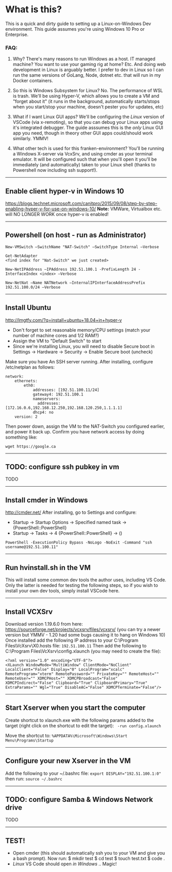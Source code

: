 # What is this?
This is a quick and dirty guide to setting up a Linux-on-Windows Dev environment. This guide assumes you're using Windows 10 Pro or Enterprise. 
### FAQ:
1. Why?
There's many reasons to run Windows as a host. IT managed machine? You want to use your gaming rig at home? Etc. And doing web development in Linux is arguably better. I prefer to dev in Linux so I can run the same versions of GoLang, Node, dotnet etc. that will run in my Docker containers. 

2. So this is Windows Subsystem for Linux?
No. The performance of WSL is trash. We'll be using Hyper-V, which allows you to create a VM and "forget about it" (it runs in the background, automatically starts/stops when you start/stop your machine, doesn't pester you for updates, etc)

3. What if I want Linux GUI apps?
We'll be configuring the _Linux_ version of VSCode (via x-remoting), so that you can debug your Linux apps using it's integrated debugger. The guide asssumes this is the _only_ Linux GUI app you need, though in theory other GUI apps could/should work similarly. YMMV!

4. What other tech is used for this franken-environment?
You'll be running a Windows X-server via VcxSrv, and using cmder as your terminal emulator. It will be configured such that when you'll open it you'll be immediately (and automatically) taken to your Linux shell (thanks to Powershell now including ssh support!). 

-----------------------------------
Enable client hyper-v in Windows 10
-----------------------------------
https://blogs.technet.microsoft.com/canitpro/2015/09/08/step-by-step-enabling-hyper-v-for-use-on-windows-10/
**Note:** VMWare, Virtualbox etc. will NO LONGER WORK once hyper-v is enabled!
	
-------------------------------------------
Powershell (on host - run as Administrator)
-------------------------------------------
```
New-VMSwitch –SwitchName "NAT-Switch" –SwitchType Internal –Verbose

Get-NetAdapter
<find index for "Nat-Switch" we just created>

New-NetIPAddress –IPAddress 192.51.100.1 -PrefixLength 24 -InterfaceIndex <index> –Verbose

New-NetNat –Name NATNetwork –InternalIPInterfaceAddressPrefix 192.51.100.0/24 –Verbose
```

---------------------------------------------------------------------------------------------------
Install Ubuntu
---
http://lmgtfy.com/?q=install+ubuntu+18.04+in+hyper-v
- Don't forget to set reasonable memory/CPU settings (match your number of machine cores and 1/2 RAM?)
- Assign the VM to "Default Switch" to start
- Since we're installing Linux, you will need to disable Secure boot in Settings -> Hardware -> Security -> Enable Secure boot (uncheck)

Make sure you have An SSH server running. After installing, configure /etc/netplan as follows:
```
network:
    ethernets:
        eth0:
            addresses: [192.51.100.11/24]
            gateway4: 192.51.100.1
            nameservers:
              addresses: [172.16.0.6,192.168.12.250,192.168.120.250,1.1.1.1]
            dhcp4: no
    version: 2
```	
Then power down, assign the VM to the NAT-Switch you configured earlier, and power it back up. 
Confirm you have network access by doing something like:
```
wget https://google.ca
```

---
TODO: configure ssh pubkey in vm
---
TODO

---
Install cmder in Windows
---
http://cmder.net/
After installing, go to Settings and configure:
- Startup -> Startup Options -> Specified named task -> {PowerShell::PowerShell}
- Startup -> Tasks -> 4 {PowerShell::PowerShell} ->  (<paste code below in the bottom right text box>)
```
PowerShell -ExecutionPolicy Bypass -NoLogo -NoExit -Command "ssh username@192.51.100.11"
```

---------------------------
Run hvinstall.sh in the VM
---------------------------
This will install some common dev tools the author uses, including VS Code. 
Only the latter is needed for testing the following steps, so if you wish to install your 
own dev tools, simply install VSCode here. 

-------------------------------------------------
Install VCXSrv
-------------------------------------------------
Download version 1.19.6.0 from here: https://sourceforge.net/projects/vcxsrv/files/vcxsrv/
(you can try a newer version but YMMV - 1.20 had some bugs causing it to hang on Windows 10)
Once installed add the following IP address to your C:\Program Files\VcXsrv\X0.hosts file:
```192.51.100.11```
Then add the following to C:\Program Files\VcXsrv\config.xlaunch (you may need to create the file):
```
<?xml version="1.0" encoding="UTF-8"?>
<XLaunch WindowMode="MultiWindow" ClientMode="NoClient" LocalClient="False" Display="0" LocalProgram="xcalc" RemoteProgram="xterm" RemotePassword="" PrivateKey="" RemoteHost="" RemoteUser="" XDMCPHost="" XDMCPBroadcast="False" XDMCPIndirect="False" Clipboard="True" ClipboardPrimary="True" ExtraParams="" Wgl="True" DisableAC="False" XDMCPTerminate="False"/>
```

-----------------------
Start Xserver when you start the computer
-----------------------
Create shortcut to xlaunch.exe with the following params added to the target (right click on the shortcut to edit the target):
``` -run config.xlaunch```
 
Move the shortcut to:
```%APPDATA%\Microsoft\Windows\Start Menu\Programs\Startup```

-----------------------
Configure your new Xserver in the VM
-----------------------
Add the following to your ~/.bashrc file:
```export DISPLAY="192.51.100.1:0"```
then run: 
```source ~/.bashrc```

---
TODO: configure Samba & Windows Network drive
---
TODO

-----
TEST!
-----
- Open cmder (this should automatically ssh you to your VM and give you a bash prompt). Now run:
  $ mkdir test
  $ cd test
  $ touch test.txt
  $ code .
- _Linux_ VS Code should open _in Windows_ .. Magic!
